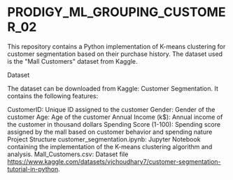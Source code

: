 # PRODIGY_ML_GROUPING_CUSTOMER_02
This repository contains a Python implementation of K-means clustering for customer segmentation based on their purchase history. The dataset used is the "Mall Customers" dataset from Kaggle.

Dataset

The dataset can be downloaded from Kaggle: Customer Segmentation. It contains the following features:

CustomerID: Unique ID assigned to the customer Gender: Gender of the customer Age: Age of the customer Annual Income (k$): Annual income of the customer in thousand dollars Spending Score (1-100): Spending score assigned by the mall based on customer behavior and spending nature Project Structure customer_segmentation.ipynb: Jupyter Notebook containing the implementation of the K-means clustering algorithm and analysis. Mall_Customers.csv: Dataset file https://www.kaggle.com/datasets/vjchoudhary7/customer-segmentation-tutorial-in-python.
